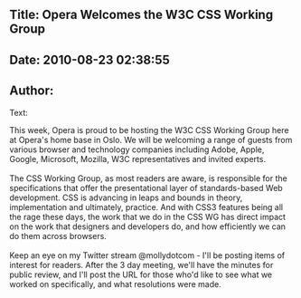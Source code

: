 Title: Opera Welcomes the W3C CSS Working Group
----
Date: 2010-08-23 02:38:55
----
Author: 
----
Text:

This week, Opera is proud to be hosting the W3C CSS Working Group here at Opera&#39;s home base in Oslo. We will be welcoming a range of guests from various browser and technology companies including Adobe, Apple, Google, Microsoft, Mozilla, W3C representatives and invited experts. <br/><br/>The CSS Working Group, as most readers are aware, is responsible for the specifications that offer the presentational layer of standards-based Web development. CSS is advancing in leaps and bounds in theory, implementation and ultimately, practice. And with CSS3 features being all the rage these days, the work that we do in the CSS WG has direct impact on the work that designers and developers do, and how efficiently we can do them across browsers.<br/><br/>Keep an eye on my Twitter stream @mollydotcom - I&#39;ll be posting items of interest for readers. After the 3 day meeting, we&#39;ll have the minutes for public review, and I&#39;ll post the URL for those who&#39;d like to see what we worked on specifically, and what resolutions were made.<br/><br/>
